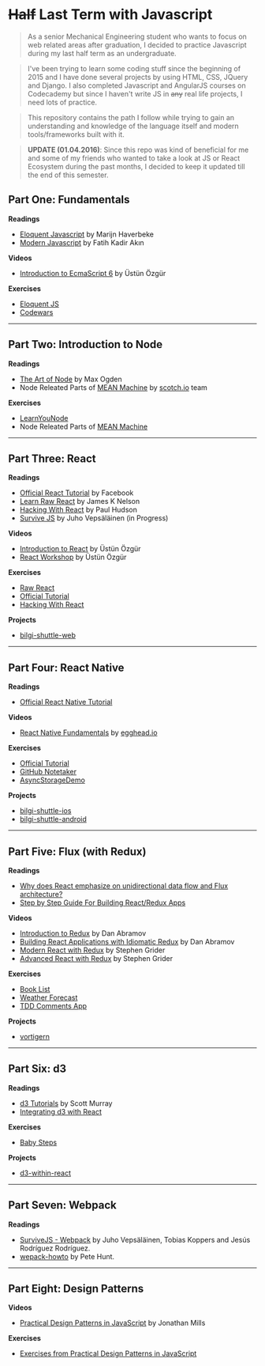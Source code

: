# ~~Half~~ Last Term with Javascript

> As a senior Mechanical Engineering student who wants to focus on web related areas after graduation, I decided to practice Javascript during my last half term as an undergraduate. 

> I've been trying to learn some coding stuff since the beginning of 2015 and I have done several projects by using HTML, CSS, JQuery and Django. I also completed Javascript and AngularJS courses on Codecademy but since I haven't write JS in ~~any~~ real life projects, I need lots of practice.

> This repository contains the path I follow while trying to gain an understanding and knowledge of the language itself and modern tools/frameworks built with it.

> **UPDATE (01.04.2016)**: Since this repo was kind of beneficial for me and some of my friends who wanted to take a look at JS or React Ecosystem during the past months, I decided to keep it updated till the end of this semester.

## Part One: Fundamentals

**Readings**
- [Eloquent Javascript](http://eloquentjavascript.net/) by Marijn Haverbeke
- [Modern Javascript](http://www.dr.com.tr/Kitap/Modern-JavaScript/Fatih-Kadir-Akin/Egitim-Basvuru/Bilgisayar/urunno=0000000431839) by Fatih Kadir Akın

**Videos**
- [Introduction to EcmaScript 6](https://www.youtube.com/watch?v=SlrirWY9JTk) by Üstün Özgür

**Exercises**
- [Eloquent JS](1/eloquent-js)
- [Codewars](1/codewars)

---

## Part Two: Introduction to Node

**Readings**
- [The Art of Node](https://github.com/maxogden/art-of-node#) by Max Ogden
- Node Releated Parts of [MEAN Machine](https://leanpub.com/mean-machine) by [scotch.io](http://scotch.io) team

**Exercises**
- [LearnYouNode](2/node/learnyounode)
- Node Releated Parts of [MEAN Machine](2/mean-machine)

---

## Part Three: React

**Readings**
- [Official React Tutorial](https://facebook.github.io/react/docs/tutorial.html) by Facebook
- [Learn Raw React](http://jamesknelson.com/learn-raw-react-no-jsx-flux-es6-webpack/) by James K Nelson
- [Hacking With React](http://www.hackingwithreact.com/) by Paul Hudson
- [Survive JS](http://survivejs.com/) by Juho Vepsäläinen (in Progress)

**Videos**
- [Introduction to React](https://www.youtube.com/watch?v=NSeurgO39Hk) by Üstün Özgür
- [React Workshop](https://www.youtube.com/playlist?list=PLC9XHh8X_kVJueSCNIp5ta_PcfOHpFKmO) by Üstün Özgür

**Exercises**
- [Raw React](3/raw-react)
- [Official Tutorial](3/react-official-tutorial)
- [Hacking With React](3/hacking-with-react)

**Projects**
- [bilgi-shuttle-web](https://github.com/altayaydemir/bilgi-shuttle-web)

---

## Part Four: React Native

**Readings**
- [Official React Native Tutorial](https://facebook.github.io/react-native/docs/tutorial.html#content)

**Videos**
- [React Native Fundamentals](https://egghead.io/series/react-native-fundamentals) by [egghead.io](https://egghead.io/)

**Exercises**
- [Official Tutorial](4/AwesomeProject)
- [GitHub Notetaker](4/githubNotetaker)
- [AsyncStorageDemo](4/AsyncStorageDemo)

**Projects**
- [bilgi-shuttle-ios](https://github.com/altayaydemir/bilgi-shuttle-ios)
- [bilgi-shuttle-android](https://github.com/altayaydemir/bilgi-shuttle-android)

---

## Part Five: Flux (with Redux)

**Readings**
- [Why does React emphasize on unidirectional data flow and Flux architecture?](https://hashnode.com/post/why-does-react-emphasize-on-unidirectional-data-flow-and-flux-architecture-ciibz8ej600n2j3xtxgc0n1f0#ciibz8qqt01rjj3xt97v8t8in)
- [Step by Step Guide For Building React/Redux Apps](https://medium.com/@rajaraodv/step-by-step-guide-to-building-react-redux-apps-using-mocks-48ca0f47f9a#.mxhn9gk6e)

**Videos**
- [Introduction to Redux](https://egghead.io/series/getting-started-with-redux) by Dan Abramov
- [Building React Applications with Idiomatic Redux](https://egghead.io/series/building-react-applications-with-idiomatic-redux) by Dan Abramov
- [Modern React with Redux](https://www.udemy.com/react-redux/) by Stephen Grider
- [Advanced React with Redux](https://www.udemy.com/react-redux-tutorial/) by Stephen Grider

**Exercises**
- [Book List](5/redux-book-list)
- [Weather Forecast](5/redux-weather-forecast)
- [TDD Comments App](5/tdd-comments)

**Projects**
- [vortigern](https://github.com/barbar/vortigern/)

---

## Part Six: d3
**Readings**
- [d3 Tutorials](http://alignedleft.com/tutorials/d3/) by Scott Murray
- [Integrating d3 with React](http://nicolashery.com/integrating-d3js-visualizations-in-a-react-app/)

**Exercises**
- [Baby Steps](6)

**Projects**
- [d3-within-react](https://github.com/altayaydemir/d3-within-react)

---

## Part Seven: Webpack
**Readings**
- [SurviveJS - Webpack](https://leanpub.com/survivejs-webpack) by Juho Vepsäläinen, Tobias Koppers and Jesús Rodríguez Rodríguez.
- [wepack-howto](https://github.com/petehunt/webpack-howto) by Pete Hunt.

---

## Part Eight: Design Patterns
**Videos**
- [Practical Design Patterns in JavaScript](https://www.pluralsight.com/courses/javascript-practical-design-patterns) by Jonathan Mills

**Exercises**
- [Exercises from Practical Design Patterns in JavaScript](8/practical-dp-in-js)
